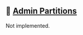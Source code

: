 ## 🚨 [Admin Partitions](https://developer.hashicorp.com/consul/api-docs/admin-partitions)

Not implemented.
